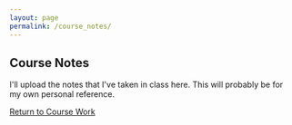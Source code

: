 ```yaml
---
layout: page
permalink: /course_notes/
---
```


**Course Notes**
----------------

I'll upload the notes that I've taken in class here. This will probably be for my own personal reference.

[Return to Course Work](https://jonscott20.github.io/course_work/)
